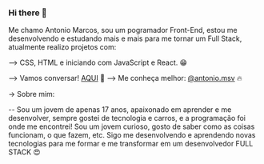 ### Hi there 👋

Me chamo Antonio Marcos, sou um pogramador Front-End, estou me desenvolvendo e estudando mais e mais para me tornar um Full Stack, atualmente realizo projetos com:

--> CSS, HTML e iniciando com JavaScript e React. :grin:

--> Vamos conversar! [AQUI](https://www.linkedin.com/in/antonio-marcos-a089a2256/) :muscle: 
--> Me conheça melhor: [@antonio.msv](https://www.instagram.com/antonio.msv/) :fire:


-> Sobre mim: 

-- Sou um jovem de apenas 17 anos, apaixonado em aprender e me desenvolver, sempre gostei de tecnologia e carros, e a programação foi onde me encontrei! Sou um jovem curioso, gosto de saber como as coisas funcionam, o que fazem, etc. Sigo me desenvolvendo e aprendendo novas tecnologias para me formar e me transformar em um desenvolvedor 
FULL STACK :heart_eyes:
